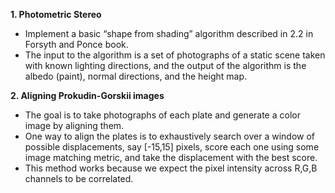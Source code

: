 
**1. Photometric Stereo**
   - Implement a basic “shape from shading” algorithm described in 2.2 in Forsyth and Ponce book.
   - The input to the algorithm is a set of photographs of a static scene taken with known lighting directions, and the output of the algorithm is the albedo (paint), normal directions, and the height map.

**2. Aligning Prokudin-Gorskii images**
   - The goal is to take photographs of each plate and generate a color image by aligning them.
   - One way to align the plates is to exhaustively search over a window of possible displacements, say [-15,15] pixels, score each one using some image matching metric, and take the displacement with the best score.
   - This method works because we expect the pixel intensity across R,G,B channels to be correlated.

